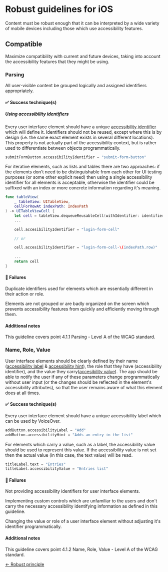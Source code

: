# Robust guidelines for iOS

Content must be robust enough that it can be interpreted by a wide variety of mobile devices including those which use accessibility features.

## Compatible

Maximize compatibility with current and future devices, taking into account the accessibility features that they might be using.

### Parsing

All user-visible content be grouped logically and assigned identifiers appropriately.

#### ✅ Success technique(s)

##### Using accessibility identifiers

Every user interface element should have a unique [accessibility identifier](https://developer.apple.com/documentation/uikit/uiaccessibilityidentification/1623132-accessibilityidentifier) which will define it. Identifiers should not be reused, except where this is by design (i.e. the same exact element exists in several different locations). This property is not actually part of the accessibility context, but is rather used to differentiate between objects programmatically.

```swift
submitFormButton.accessibilityIdentifier = "submit-form-button"
```

For iterative elements, such as lists and tables there are two approaches: if the elements don't need to be distinguishable from each other for UI testing purposes (or some other explicit need) then using a single accessibility identifier for all elements is acceptable, otherwise the identifier could be suffixed with an index or more concrete information regarding it's meaning.

```swift
func tableView(
    _ tableView: UITableView,
    cellForRowAt indexPath: IndexPath
) -> UITableViewCell {
    let cell = tableView.dequeueReusableCell(withIdentifier: identifier)
    ...

    cell.accesibilityIdentifier = "login-form-cell"

    // or

    cell.accesibilityIdentifier = "login-form-cell-\(indexPath.row)"
    
    ... 
    return cell
}
```

#### 🚫 Failures

Duplicate identifiers used for elements which are essentially different in their action or role.

Elements are not grouped or are badly organized on the screen which prevents accessibility features from quickly and efficiently moving through them.

#### Additional notes

This guideline covers point 4.1.1 Parsing - Level A of the WCAG standard.

### Name, Role, Value

User interface elements should be clearly defined by their name ([accessibility label](https://developer.apple.com/documentation/objectivec/nsobject/1615181-accessibilitylabel) & [accessibility hint](https://developer.apple.com/documentation/objectivec/nsobject/1615093-accessibilityhint)), the role that they have (accessibility identifier), and the value they carry([accesibility value](https://developer.apple.com/documentation/objectivec/nsobject/1615117-accessibilityvalue)). The app should be able to notify the user if any of these parameters change programmatically without user input (or the changes should be reflected in the element's accessibility attributes), so that the user remains aware of what this element does at all times.

#### ✅ Success technique(s)

Every user interface element should have a unique accessibility label which can be used by VoiceOver.

```swift
addButton.accessibilityLabel = "Add"
addButton.accessibilityHint = "Adds an entry in the list"
```

For elements which carry a value, such as a label, the accessibility value should be used to represent this value. If the accessibility value is not set then the actual value (in this case, the text value) will be read.

```swift
titleLabel.text = "Entries"
titleLabel.accessibilityValue = "Entries list"
```

#### 🚫 Failures

Not providing accessibility identifiers for user interface elements.

Implementing custom controls which are unfamiliar to the users and don't carry the necessary accessibility identifying information as defined in this guideline.

Changing the value or role of a user interface element without adjusting it's identifier programmatically.

#### Additional notes

This guideline covers point 4.1.2 Name, Role, Value - Level A of the WCAG standard.

[← Robust principle](Robust%20principle.md "Robust principle")
